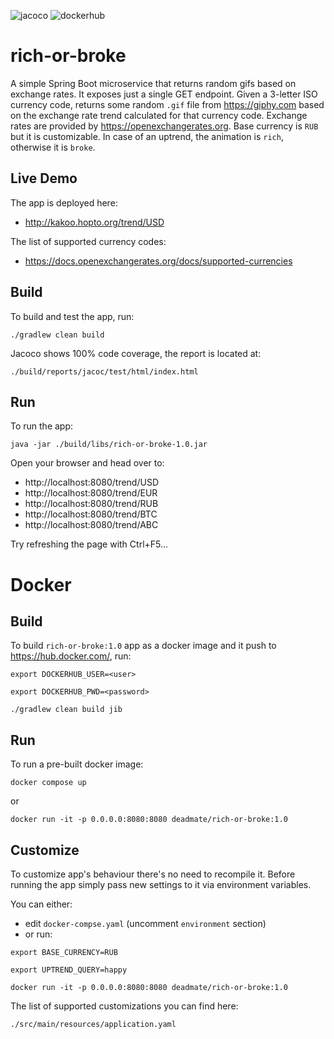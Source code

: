 ![jacoco](https://img.shields.io/badge/coverage-100%25-brightgreen)
![dockerhub](https://img.shields.io/docker/pulls/deadmate/rich-or-broke.svg)

# rich-or-broke

A simple Spring Boot microservice that returns random gifs based on exchange rates. It exposes just a single GET
endpoint. Given a 3-letter ISO currency code, returns some
random `.gif` file from https://giphy.com based on the exchange
rate trend calculated for that currency code. Exchange rates are provided by https://openexchangerates.org. Base currency is `RUB` but it is customizable. In case of an uptrend, the animation is `rich`, otherwise it is `broke`.

## Live Demo

The app is deployed here:

* http://kakoo.hopto.org/trend/USD

The list of supported currency codes:

* https://docs.openexchangerates.org/docs/supported-currencies

## Build

To build and test the app, run:

`./gradlew clean build`

Jacoco shows 100% code coverage, the report is located at:

`./build/reports/jacoc/test/html/index.html`

## Run

To run the app:

`java -jar ./build/libs/rich-or-broke-1.0.jar`

Open your browser and head over to:

* http://localhost:8080/trend/USD
* http://localhost:8080/trend/EUR
* http://localhost:8080/trend/RUB
* http://localhost:8080/trend/BTC
* http://localhost:8080/trend/ABC

Try refreshing the page with Ctrl+F5...

# Docker

## Build

To build `rich-or-broke:1.0` app as a docker image and it push to https://hub.docker.com/, run:

`export DOCKERHUB_USER=<user>`

`export DOCKERHUB_PWD=<password>`

`./gradlew clean build jib`

## Run

To run a pre-built docker image:

`docker compose up`

or

`docker run -it -p 0.0.0.0:8080:8080 deadmate/rich-or-broke:1.0`

## Customize 

To customize app's behaviour there's no need to recompile it. Before running the app simply pass new settings to it via environment variables.

You can either:
* edit `docker-compse.yaml` (uncomment `environment` section)
* or run:

`export BASE_CURRENCY=RUB`

`export UPTREND_QUERY=happy`

`docker run -it -p 0.0.0.0:8080:8080 deadmate/rich-or-broke:1.0`

The list of supported customizations you can find here:

`./src/main/resources/application.yaml` 
